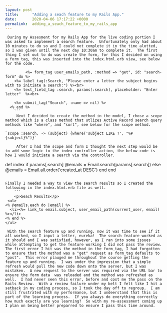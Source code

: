 ```yaml
---
layout: post
title:      "Adding a seach feature to my Rails App."
date:       2020-04-06 17:17:22 +0000
permalink:  adding_a_seach_feature_to_my_rails_app
---
```


     During my Assesment for my Rails App for the live coding portion I was asked to implement a search feature.  Unfortunately only had about 10 minutes to do so and I could not complete it in the time alotted, so I was given until the next day 10:30am to complete it.  The first thing I set out to do was create the form, for this I decided on using a form_tag, this was inserted into the index.html.erb view, see below for the code.
```
		 <%= form_tag user_emails_path, :method => "get", id: "search-form" do %>
    <%= label_tag(:Search, "Please enter a letter the subject begins with to initiate a search:") %><br>
    <%= text_field_tag :search, params[:search], placeholder: "Enter letter"  %><br>
    
    <%= submit_tag("Search", :name => nil) %>
  <% end %>
	```
     Next I decided to create the method in the model, I chose a scope method which is a class method that utlizes Active Record search query methods like "where", and "sort", see below for the scope method.

`scope :search, -> (subject) {where('subject LIKE ?', "%#{subject}%")}`

     After I had the scope and form I thought the next step would be to add some logic to the index controller action, the below code is how I would initiate a search via the controller.
```
def index
    if params[:search]
      @emails = Email.search(params[:search])
    else 
      @emails = Email.all.order('created_at DESC')
    end
end
```
	
Finally I needed a way to view the search results so I created the following in the index.html.erb file as well.
	```
	<p>Seach Results</p>
 <ul>
<% @emails.each do |email| %>
  <li><%= link_to email.subject, user_email_path(current_user, email) %></li>
<% end %>
</ul>
```
     With the search feature up and running, now it was time to see if it all worked, so I input a letter, eureka!  The search feature worked as it should and I was satisfied, however, as I ran into some issues while attempting to get the feature working I did not pass the review.  The first error I hit was the method in the form_tag, I had forgotten to ensure that the method was a "get" request as form_tag defaults to "post".  This error plauged me throughout the course getting the feature up and running.  I was under the impression that a simple refresh would pull the new code down onto the server, but I was mistaken.  A new request to the server was required via the URL bar to ensure the form data  was reloaded and the method was refreshed as well.  I had never seen this error, before and cost me the pass on the Rails Review.  With a review failure under my belt I felt like I hit a setback in my coding process, so I took the day off to regroup.  I am still frustrated with my performance, but I undeerstand that this is part of the learning process.  If you always do everything correctly how much exactly are you learning?  So with my re-assessment coming up I plan on being better preparred to ensure I pass this time around.
